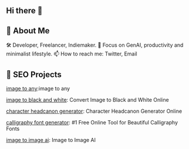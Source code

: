 ## Hi there 👋

## 🚀 About Me
🛠️ Developer, Freelancer, Indiemaker.
🌱 Focus on GenAI, productivity and minimalist lifestyle.
📫 How to reach me: Twitter, Email
## 🎨 SEO Projects
[image to any](https://imagetoany.com/):image to any

[image to black and white](https://imagetoblackandwhite.org/): Convert Image to Black and White Online

[character headcanon generator](https://characterheadcanongenerator.online/): Character Headcanon Generator Online

[calligraphy font generator](https://calligraphyfontgenerator.org/): #1 Free Online Tool for Beautiful Calligraphy Fonts

[image to image ai](https://imgtoimgai.org/): Image to Image AI

